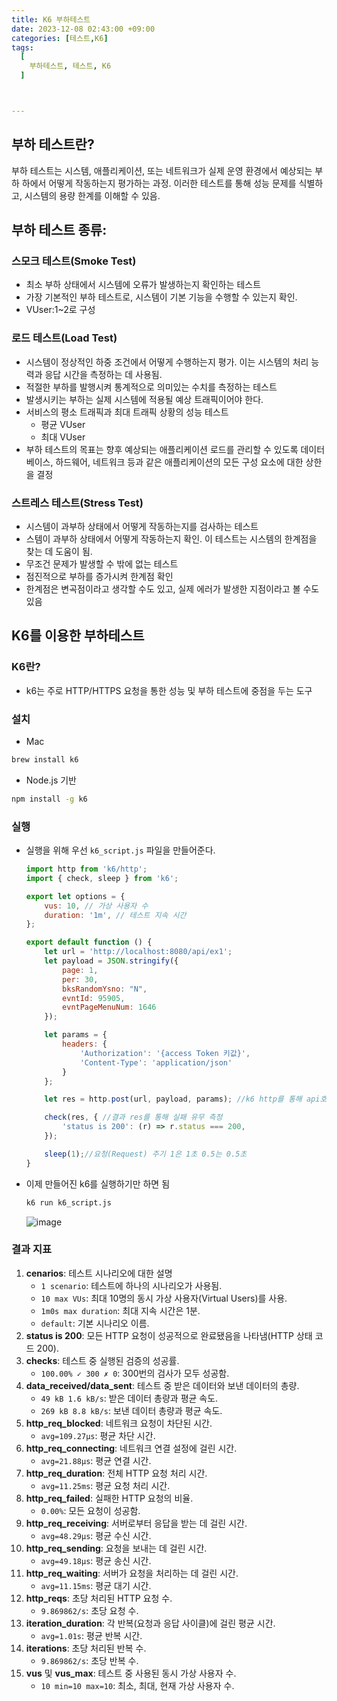 ```yaml
---
title: K6 부하테스트
date: 2023-12-08 02:43:00 +09:00
categories: [테스트,K6]
tags:
  [
    부하테스트, 테스트, K6
  ]



---
```


## 부하 테스트란?

부하 테스트는 시스템, 애플리케이션, 또는 네트워크가 실제 운영 환경에서 예상되는 부하 하에서 어떻게 작동하는지 평가하는 과정. 이러한 테스트를 통해 성능 문제를 식별하고, 시스템의 용량 한계를 이해할 수 있음.

## 부하 테스트 종류:

### **스모크 테스트(Smoke Test)**

- 최소 부하 상태에서 시스템에 오류가 발생하는지 확인하는 테스트
- 가장 기본적인 부하 테스트로, 시스템이 기본 기능을 수행할 수 있는지 확인.
- VUser:1~2로 구성

### **로드 테스트(Load Test)**

- 시스템이 정상적인 하중 조건에서 어떻게 수행하는지 평가. 이는 시스템의 처리 능력과 응답 시간을 측정하는 데 사용됨.
- 적절한 부하를 발행시켜 통계적으로 의미있는 수치를 측정하는 테스트
- 발생시키는 부하는 실제 시스템에 적용될 예상 트래픽이어야 한다.
- 서비스의 평소 트래픽과 최대 트래픽 상황의 성능 테스트
  - 평균 VUser
  - 최대 VUser
- 부하 테스트의 목표는 향후 예상되는 애플리케이션 로드를 관리할 수 있도록 데이터 베이스, 하드웨어, 네트워크 등과 같은 애플리케이션의 모든 구성 요소에 대한 상한을 결정

### **스트레스 테스트(Stress Test)**

- 시스템이 과부하 상태에서 어떻게 작동하는지를 검사하는 테스트
- 스템이 과부하 상태에서 어떻게 작동하는지 확인. 이 테스트는 시스템의 한계점을 찾는 데 도움이 됨.
- 무조건 문제가 발생할 수 밖에 없는 테스트
- 점진적으로 부하를 증가시켜 한계점 확인
- 한계점은 변곡점이라고 생각할 수도 있고, 실제 에러가 발생한 지점이라고 볼 수도 있음

## K6를 이용한 부하테스트

### **K6란?**

- k6는 주로 HTTP/HTTPS 요청을 통한 성능 및 부하 테스트에 중점을 두는 도구

### 설치

- Mac

```bash
brew install k6
```

- Node.js 기반 

```bash
npm install -g k6
```

### 실행

- 실행을 위해 우선 `k6_script.js` 파일을 만들어준다.

  ```javascript
  import http from 'k6/http';
  import { check, sleep } from 'k6';
  
  export let options = {
      vus: 10, // 가상 사용자 수
      duration: '1m', // 테스트 지속 시간
  };
  
  export default function () {
      let url = 'http://localhost:8080/api/ex1';
      let payload = JSON.stringify({
          page: 1,
          per: 30,
          bksRandomYsno: "N",
          evntId: 95905,
          evntPageMenuNum: 1646
      });
  
      let params = {
          headers: {
              'Authorization': '{access Token 키값}',
              'Content-Type': 'application/json'
          }
      };
  
      let res = http.post(url, payload, params); //k6 http를 통해 api호출
  
      check(res, { //결과 res를 통해 실패 유무 측정
          'status is 200': (r) => r.status === 200,
      });
  
      sleep(1);//요청(Request) 주기 1은 1초 0.5는 0.5초
  }
  
  ```

- 이제 만들어진 k6를 실행하기만 하면 됨

  ```bash
  k6 run k6_script.js
  ```

  ![image](https://github.com/vivalahm/vivalahm.github.io/assets/48741014/4fca03d5-a38c-4da4-82d2-f9d2871aa03e)

### 결과 지표

1. **cenarios**: 테스트 시나리오에 대한 설명
   - `1 scenario`: 테스트에 하나의 시나리오가 사용됨.
   - `10 max VUs`: 최대 10명의 동시 가상 사용자(Virtual Users)를 사용.
   - `1m0s max duration`: 최대 지속 시간은 1분.
   - `default`: 기본 시나리오 이름.
2. **status is 200**: 모든 HTTP 요청이 성공적으로 완료됐음을 나타냄(HTTP 상태 코드 200).
3. **checks**: 테스트 중 실행된 검증의 성공률.
   - `100.00% ✓ 300 ✗ 0`: 300번의 검사가 모두 성공함.
4. **data_received/data_sent**: 테스트 중 받은 데이터와 보낸 데이터의 총량.
   - `49 kB 1.6 kB/s`: 받은 데이터 총량과 평균 속도.
   - `269 kB 8.8 kB/s`: 보낸 데이터 총량과 평균 속도.
5. **http_req_blocked**: 네트워크 요청이 차단된 시간.
   - `avg=109.27µs`: 평균 차단 시간.
6. **http_req_connecting**: 네트워크 연결 설정에 걸린 시간.
   - `avg=21.88µs`: 평균 연결 시간.
7. **http_req_duration**: 전체 HTTP 요청 처리 시간.
   - `avg=11.25ms`: 평균 요청 처리 시간.
8. **http_req_failed**: 실패한 HTTP 요청의 비율.
   - `0.00%`: 모든 요청이 성공함.
9. **http_req_receiving**: 서버로부터 응답을 받는 데 걸린 시간.
   - `avg=48.29µs`: 평균 수신 시간.
10. **http_req_sending**: 요청을 보내는 데 걸린 시간.
    - `avg=49.18µs`: 평균 송신 시간.
11. **http_req_waiting**: 서버가 요청을 처리하는 데 걸린 시간.
    - `avg=11.15ms`: 평균 대기 시간.
12. **http_reqs**: 초당 처리된 HTTP 요청 수.
    - `9.869862/s`: 초당 요청 수.
13. **iteration_duration**: 각 반복(요청과 응답 사이클)에 걸린 평균 시간.
    - `avg=1.01s`: 평균 반복 시간.
14. **iterations**: 초당 처리된 반복 수.
    - `9.869862/s`: 초당 반복 수.
15. **vus** 및 **vus_max**: 테스트 중 사용된 동시 가상 사용자 수.
    - `10 min=10 max=10`: 최소, 최대, 현재 가상 사용자 수.